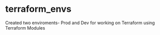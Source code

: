 # terraform_envs

Created two enviroments- Prod and Dev for working on Terraform using Terraform Modules
